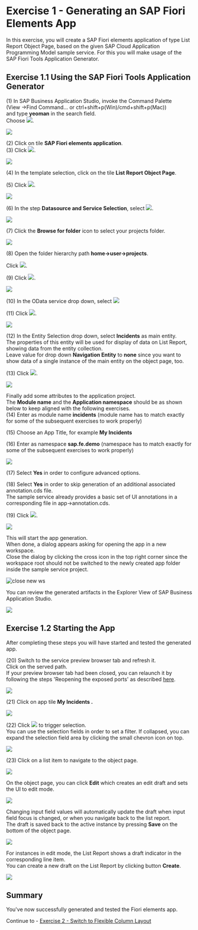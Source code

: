 # Exercise 1 - Generating an SAP Fiori Elements App

In this exercise, you will create a SAP Fiori elements application of type List Report Object Page, based on the given
SAP Cloud Application Programming Model sample service.
For this you will make usage of the SAP Fiori Tools Application Generator.

## Exercise 1.1 Using the SAP Fiori Tools Application Generator

(1) In SAP Business Application Studio, invoke the Command Palette\
(View -\>Find Command... or ctrl+shift+p(Win)/cmd+shift+p(Mac))\
and type **yeoman** in the search field.\
Choose ![](./images/image2.png).

![](./images/image1.png)

(2) Click on tile **SAP Fiori elements application**.\
(3) Click ![](./images/image4.png).

![](./images/image3.png)

(4) In the template selection, click on the tile  **List Report Object Page**.

(5) Click ![](./images/image6.png).

![](./images/image5.png)

(6) In the step **Datasource and Service Selection**, select ![](./images/image8.png).

![](./images/image7.png)

(7) Click the **Browse for folder** icon to select your projects folder.

![](./images/image9.png)

(8) Open the folder hierarchy path **home-\>user-\>projects**.

Click ![](./images/image11.png).

(9) Click ![](./images/image12.png).

![](./images/image10.png)

(10) In the OData service drop down, select ![](./images/image14.png)

(11) Click ![](./images/image6.png).

![](./images/image13.png)

(12) In the Entity Selection drop down, select **Incidents** as main entity.\
The properties of this entity will be used for display of data on List
Report, showing data from the entity collection.\
Leave value for drop down **Navigation Entity** to **none** since you want to show
data of a single instance of the main entity on the object page, too.

(13) Click ![](./images/image6.png).

![](./images/image15.png)

Finally add some attributes to the application project.\
The **Module name** and the **Application namespace** should be as shown below to keep aligned with the following exercises.\
(14) Enter as module name **incidents** (module name has to match exactly for
some of the subsequent exercises to work properly)

(15) Choose an App Title, for example **My Incidents**

(16) Enter as namespace **sap.fe.demo** (namespace has to match exactly for
some of the subsequent exercises to work properly)

![](./images/image17.png)

(17) Select **Yes** in order to configure advanced options.

(18) Select **Yes** in order to skip generation of an
additional associated annotation.cds file.\
The sample service already provides a basic set of UI annotations in a
corresponding file in app-\>annotation.cds.

(19) Click ![](./images/image21.png).

![](./images/image18.png)

This will start the app generation.\
When done, a dialog appears asking for opening the app in a new workspace.\
Close the dialog by clicking the cross icon in the top right corner since the workspace root should not be switched to the newly created app folder inside the sample service project.

![close new ws](../ex1/images/image181.png)

You can review the generated artifacts in the Explorer View of SAP Business Application Studio.

![](./images/image29.png)

## Exercise 1.2 Starting the App

After completing these steps you will have started and tested the generated app.

(20) Switch to the service preview browser tab and refresh it.\
Click on the served path.\
If your preview browser tab had been closed, you can relaunch it by following the steps 'Reopening the exposed ports' as described [here](../ex0#reopening-the-exposed-port).


![](./images/image22.png)

(21) Click on app tile **My Incidents .**

![](./images/image24.png)

(22) Click ![](./images/image26.png) to trigger selection.\
You can use the selection fields in order to set a filter. If collapsed, you can expand the selection field area by clicking the small chevron icon on top.

![](./images/image25.png)

(23) Click on a list item to navigate to the object page.

![](./images/image27.png)


On the object page, you can click **Edit** which creates an edit draft and sets the UI to edit mode.

![](./images/image28.png)

Changing input field values will automatically update the draft when input field focus is changed, or when you navigate back to the list report.\
The draft is saved back to the active instance by pressing **Save** on the bottom of the object page.

![](./images/image28a.png)

For instances in edit mode, the List Report shows a draft indicator in the corresponding line item.\
You can create a new draft on the List Report by clicking button **Create**.

![](./images/image27a.png)




## Summary

You've now successfully generated and tested the Fiori elements app.

Continue to - [Exercise 2 - Switch to Flexible Column Layout](../ex2/README.md)